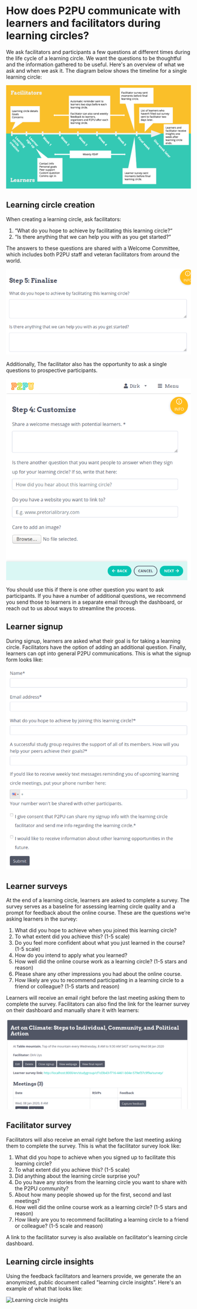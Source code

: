# How does P2PU communicate with learners and facilitators during learning circles?

We ask facilitators and participants a few questions at different times during the life cycle of a learning circle. We want the questions to be thoughtful and the information gathered to be useful. Here's an overview of what we ask and when we ask it. The diagram below shows the timeline for a single learning circle:

![learning circle timeline](_static/2020-01-31-timeline.png) 

## Learning circle creation

When creating a learning circle, ask facilitators:

1. “What do you hope to achieve by facilitating this learning circle?“
2. “Is there anything that we can help you with as you get started?”


The answers to these questions are shared with a Welcome Committee, which includes both P2PU staff and veteran facilitators from around the world.

![learning circle creation](_static/2020-01-31-create-qs.png) 

Additionally, The facilitator also has the opportunity to ask a single questions to prospective participants.

![learning circle creation custom question](_static/2020-01-31-create-custom-q.png)

You should use this if there is one other question you want to ask participants. If you have a number of additional questions, we recommend you send those to learners in a separate email through the dashboard, or reach out to us about ways to streamline the process.

## Learner signup

During signup, learners are asked what their goal is for taking a learning circle. Facilitators have the option of adding an additional question. Finally, learners can opt into general P2PU communications. This is what the signup form looks like:

![learning circle signup](_static/2020-01-31-signup.png) 

## Learner surveys

At the end of a learning circle, learners are asked to complete a survey. The survey serves as a baseline for assessing learning circle quality and a prompt for feedback about the online course. These are the questions we’re asking learners in the survey:

1. What did you hope to achieve when you joined this learning circle?
2. To what extent did you achieve this? (1-5 scale)
3. Do you feel more confident about what you just learned in the course? (1-5 scale)
4. How do you intend to apply what you learned?
5. How well did the online course work as a learning circle? (1-5 stars and reason)
6. Please share any other impressions you had about the online course.
7. How likely are you to recommend participating in a learning circle to a friend or colleague? (1-5 starts and reason)

Learners will receive an email right before the last meeting asking them to complete the survey. Facilitators can also find the link for the learner survey on their dashboard and manually share it with learners:

![learning circle dash](_static/2020-01-31-dash.png) 

## Facilitator survey

Facilitators will also receive an email right before the last meeting asking them to complete the survey. This is what the facilitator survey look like:

1. What did you hope to achieve when you signed up to facilitate this learning circle?
2. To what extent did you achieve this? (1-5 scale)
3. Did anything about the learning circle surprise you?
4. Do you have any stories from the learning circle you want to share with the P2PU community?
5. About how many people showed up for the first, second and last meetings?
6. How well did the online course work as a learning circle? (1-5 stars and reason)
7. How likely are you to recommend facilitating a learning circle to a friend or colleague? (1-5 scale and reason)

A link to the facilitator survey is also available on facilitator's learning circle dashboard.

## Learning circle insights

Using the feedback facilitators and learners provide, we generate the an anonymized, public document called "learning circle insights”. Here's an example of what that looks like:

![Learning circle insights](https://community.p2pu.org/uploads/default/original/2X/2/2dc635d460dc34167b86aa4347f0fc1842613564.png)

